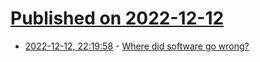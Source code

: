 # [Published on 2022-12-12](index.md)

* [2022-12-12, 22:19:58](https://news.ycombinator.com/item?id=33961251) - [Where did software go wrong?](https://blog.jse.li/posts/software/)
